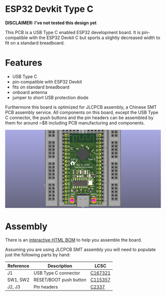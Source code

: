 ESP32 Devkit Type C
===================

**DISCLAIMER: I've not tested this design yet**

This PCB is a USB Type C enabled ESP32 development board. It is pin-compatible
with the ESP32 Devkit C but sports a slightly decreased width to fit on a
standard breadboard.

# Features

* USB Type C
* pin-compatible with ESP32 Devkit
* fits on standard breadboard
* onboard antenna
* jumper to short USB protection diode

Furthermore this board is optimized for JLCPCB assembly, a Chinese SMT PCB
assembly service. All components on this board, except the USB Type C connector,
the push buttons and the pin headers can be assembled by them for around ~$8
including PCB manufacturing and components.

![Devkit on breadboard](/resources/revD_breadboard.png)

# Assembly

There is an
[interactive HTML BOM](https://tobleminer.github.io/ESP32-Devkit-Type-C/ibom.html)
to help you assemble the board.

Assuming you are using JLCPCB SMT assembly you will need to populate just the
following parts by hand:

| Reference  | Description            | LCSC                                                                                                                  |
|------------|------------------------|-----------------------------------------------------------------------------------------------------------------------|
| J1         | USB Type C connector   | [C167321](https://lcsc.com/product-detail/USB-Connectors_Jing-Extension-of-the-Electronic-Co-C167321_C167321.html)    |
| SW1, SW2   | RESET/BOOT push button | [C115357](https://lcsc.com/product-detail/Tactile-Switches_ALPS_SKRKAEE020_3-4-2-1-57N_C115357.html)    |
| J2, J3     | Pin headers            | [C2337](https://lcsc.com/product-detail/Pin-Header-Female-Header_BOOMELE-Boom-Precision-Elec-2-54mm-1x40P_C2337.html) |
